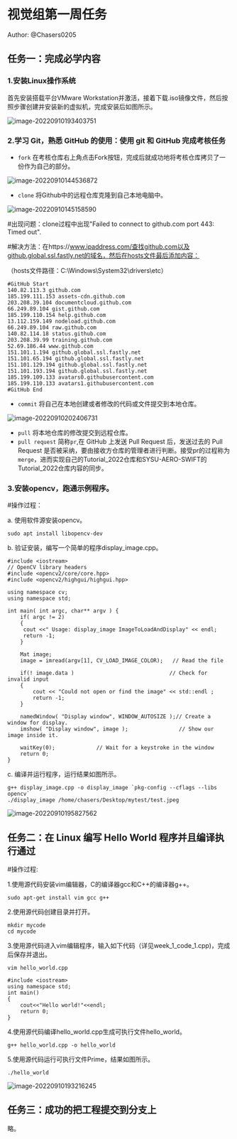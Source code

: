 # 视觉组第一周任务

Author: @Chasers0205



## **任务一：完成必学内容**

### 1.安装Linux操作系统

首先安装搭载平台VMware Workstation并激活，接着下载.iso镜像文件，然后按照步骤创建并安装新的虚拟机，完成安装后如图所示。

![image-20220910193403751](C:\Users\不蒸馒头争口气\AppData\Roaming\Typora\typora-user-images\image-20220910193403751.png)



### 2.学习 Git，熟悉 GitHub 的使用：使用 git 和 GitHub 完成考核任务

- `fork` 在考核仓库右上角点击Fork按钮，完成后就成功地将考核仓库拷贝了一份作为自己的部分。

![image-20220910144536872](C:\Users\不蒸馒头争口气\AppData\Roaming\Typora\typora-user-images\image-20220910144536872.png)

- `clone`  将Github中的远程仓库克隆到自己本地电脑中。

![image-20220910145158590](C:\Users\不蒸馒头争口气\AppData\Roaming\Typora\typora-user-images\image-20220910145158590.png)

#出现问题：clone过程中出现"Failed to connect to github.com port 443: Timed out".

#解决方法：在https://www.ipaddress.com/查找github.com以及github.global.ssl.fastly.net的域名，然后在hosts文件最后添加内容：

（hosts文件路径：C:\Windows\System32\drivers\etc）

```
#GitHub Start
140.82.113.3 github.com
185.199.111.153 assets-cdn.github.com
203.208.39.104 documentcloud.github.com
66.249.89.104 gist.github.com
185.199.110.154 help.github.com
13.112.159.149 nodeload.github.com
66.249.89.104 raw.github.com
140.82.114.18 status.github.com
203.208.39.99 training.github.com
52.69.186.44 www.github.com
151.101.1.194 github.global.ssl.fastly.net
151.101.65.194 github.global.ssl.fastly.net
151.101.129.194 github.global.ssl.fastly.net
151.101.193.194 github.global.ssl.fastly.net
185.199.109.133 avatars0.githubusercontent.com
185.199.110.133 avatars1.githubusercontent.com
#GitHub End
```

- `commit` 将自己在本地创建或者修改的代码或文件提交到本地仓库。

![image-20220910202406731](C:\Users\不蒸馒头争口气\AppData\Roaming\Typora\typora-user-images\image-20220910202406731.png)

- `pull`  将本地仓库的修改提交到远程仓库。
- `pull request` 简称`pr`,在 GitHub 上发送 Pull Request 后，发送过去的 Pull Request 是否被采纳，要由接收方仓库的管理者进行判断。接受pr的过程称为`merge`，进而实现自己的Tutorial_2022仓库和SYSU-AERO-SWIFT的Tutorial_2022仓库内容的同步。

### 3.安装opencv，跑通示例程序。

#操作过程：

a. 使用软件源安装opencv。

````
sudo apt install libopencv-dev
````

b. 验证安装，编写一个简单的程序display_image.cpp。

```
#include <iostream>
// OpenCV library headers
#include <opencv2/core/core.hpp>
#include <opencv2/highgui/highgui.hpp>

using namespace cv;
using namespace std;

int main( int argc, char** argv ) {
    if( argc != 2)
    {
     cout <<" Usage: display_image ImageToLoadAndDisplay" << endl;
     return -1;
    }

    Mat image;
    image = imread(argv[1], CV_LOAD_IMAGE_COLOR);   // Read the file

    if(! image.data )                              // Check for invalid input
    {
        cout << "Could not open or find the image" << std::endl ;
        return -1;
    }

    namedWindow( "Display window", WINDOW_AUTOSIZE );// Create a window for display.
    imshow( "Display window", image );                // Show our image inside it.

    waitKey(0);             // Wait for a keystroke in the window
    return 0;
}
```

c. 编译并运行程序，运行结果如图所示。

```
g++ display_image.cpp -o display_image `pkg-config --cflags --libs opencv`
./display_image /home/chasers/Desktop/mytest/test.jpeg
```

![image-20220910195827562](C:\Users\不蒸馒头争口气\AppData\Roaming\Typora\typora-user-images\image-20220910195827562.png)



## 任务二：在 Linux 编写 Hello World 程序并且编译执行通过

#操作过程:

1.使用源代码安装vim编辑器，C的编译器gcc和C++的编译器g++。

```
sudo apt-get install vim gcc g++
```

2.使用源代码创建目录并打开。

```
mkdir mycode
cd mycode
```

3.使用源代码进入vim编辑程序，输入如下代码（详见week_1_code_1.cpp)，完成后保存并退出。

```
vim hello_world.cpp
```

```
#include <iostream>
using namespace std;
int main()
{
	cout<<"Hello world!"<<endl;
	return 0;
}
```

4.使用源代码编译hello_world.cpp生成可执行文件hello_world。

```
g++ hello_world.cpp -o hello_world
```

5.使用源代码运行可执行文件Prime，结果如图所示。

```
./hello_world
```

![image-20220910193216245](C:\Users\不蒸馒头争口气\AppData\Roaming\Typora\typora-user-images\image-20220910193216245.png)



## 任务三：成功的把工程提交到分支上

略。